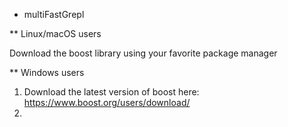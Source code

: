 * multiFastGrepl

** Linux/macOS users

Download the boost library using your favorite package manager

** Windows users

1. Download the latest version of boost here: https://www.boost.org/users/download/
2.
